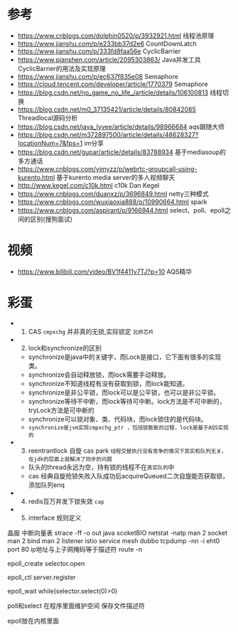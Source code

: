 # 参考

- https://www.cnblogs.com/dolphin0520/p/3932921.html 线程池原理
- https://www.jianshu.com/p/e233bb37d2e6 CountDownLatch
- https://www.jianshu.com/p/333fd8faa56e CyclicBarrier
- https://www.pianshen.com/article/2095303863/ Java并发工具CyclicBarrier的用法及实现原理
- https://www.jianshu.com/p/ec637f835e08 Semaphore
- https://cloud.tencent.com/developer/article/1770379 Semaphore
- https://blog.csdn.net/no_game_no_life_/article/details/106100813 线程切换
- https://blog.csdn.net/m0_37135421/article/details/80842085 Threadlocal源码分析
- https://blog.csdn.net/java_lyvee/article/details/98966684 aqs跟随大师
- https://blog.csdn.net/m372897500/article/details/48628327?locationNum=7&fps=1   im分享
- https://blog.csdn.net/gupar/article/details/83788934 基于mediasoup的多方通话
- https://www.cnblogs.com/yjmyzz/p/webrtc-groupcall-using-kurento.html 基于kurento media server的多人视频聊天
- http://www.kegel.com/c10k.html c10k Dan Kegel
- https://www.cnblogs.com/duanxz/p/3696849.html netty三种模式
- https://www.cnblogs.com/wuxiaoxia888/p/10990664.html spark
- https://www.cnblogs.com/aspirant/p/9166944.html select、poll、epoll之间的区别(搜狗面试)




# 视频
- https://www.bilibili.com/video/BV1f4411y7TJ?p=10 AQS精华

# 彩蛋
- 1. CAS `cmpxchg` 并非真的无锁,实际锁定 `北桥芯片`
- 2. lock和synchronize的区别
  - synchronize是java中的关键字，而Lock是接口，它下面有很多的实现类。
  - synchronize会自动释放锁，而lock需要手动释放。
  - synchronize不知道线程有没有获取到锁，而lock能知道。
  - synchronize是非公平锁，而lock可以是公平锁，也可以是非公平锁。
  - synchronize等待不中断，而lock等待可中断。lock方法是不可中断的，tryLock方法是可中断的
  - synchronize可以锁对象、类、代码块，而lock锁住的是代码块。
  - `synchronize是jvm实现cmpxchg_ptr ，包括锁膨胀的过程，lock是基于AQS实现的`
- 3. reentrantlock  自旋 cas park `线程交替执行没有竞争的情况下其实和队列无关，在jdk的层面上就解决了同步的问题`
  - 队头的thread永远为空，持有锁的线程不在`真实队列`中
  - cas 经典自旋抢锁失败入队成功后acquireQueued二次自旋能否获取锁，添加队列enq 
- 4. redis百万并发下锁失效 `cap`
- 5. interface 规则定义

晶振
中断向量表
strace -ff -o out java scoketBIO
netstat -natp
man 2 socket
man  2 bind
man 2 listener
istio
service mesh
dubbo
tcpdump -nn -i eht0 port 80
ip地址与上子网掩码等于描述符 
route -n

epoll_create
selector.open

epoll_ctl
server.register

epoll_wait
while(selector.select(0)>0)

poll和select 在程序里面维护空间 保存文件描述符

epoll放在内核里面

